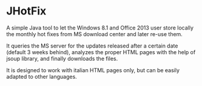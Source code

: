 JHotFix
=======

A simple Java tool to let the Windows 8.1 and Office 2013 user store locally the monthly hot fixes from MS download center and later re-use them.

It queries the MS server for the updates released after a certain date (default 3 weeks behind), analyzes the proper HTML pages with the help of jsoup library, and finally downloads the files.

It is designed to work with italian HTML pages only, but can be easily adapted to other languages.

